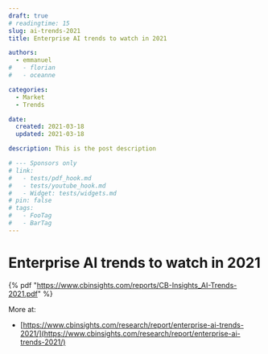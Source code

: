 ```yaml
---
draft: true
# readingtime: 15
slug: ai-trends-2021
title: Enterprise AI trends to watch in 2021

authors:
  - emmanuel
#   - florian
#   - oceanne

categories:
  - Market
  - Trends

date:
  created: 2021-03-18
  updated: 2021-03-18

description: This is the post description

# --- Sponsors only
# link:
#   - tests/pdf_hook.md
#   - tests/youtube_hook.md
#   - Widget: tests/widgets.md
# pin: false
# tags:
#   - FooTag
#   - BarTag
---
```


# Enterprise AI trends to watch in 2021

<!-- end-of-excerpt -->

{% pdf "https://www.cbinsights.com/reports/CB-Insights_AI-Trends-2021.pdf" %}

More at:
  * [https://www.cbinsights.com/research/report/enterprise-ai-trends-2021/](https://www.cbinsights.com/research/report/enterprise-ai-trends-2021/)

